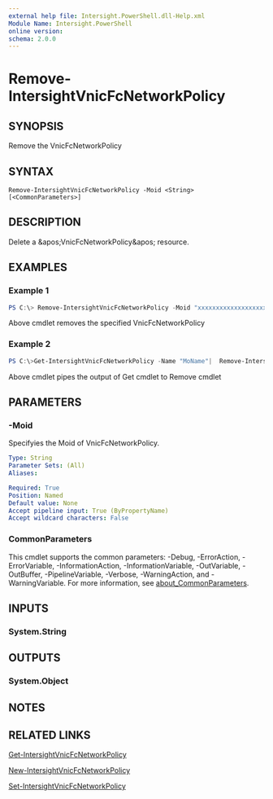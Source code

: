 ```yaml
---
external help file: Intersight.PowerShell.dll-Help.xml
Module Name: Intersight.PowerShell
online version:
schema: 2.0.0
---
```


# Remove-IntersightVnicFcNetworkPolicy

## SYNOPSIS
Remove the VnicFcNetworkPolicy

## SYNTAX

```
Remove-IntersightVnicFcNetworkPolicy -Moid <String> [<CommonParameters>]
```

## DESCRIPTION
Delete a &amp;apos;VnicFcNetworkPolicy&amp;apos; resource.

## EXAMPLES

### Example 1
```powershell
PS C:\> Remove-IntersightVnicFcNetworkPolicy -Moid "xxxxxxxxxxxxxxxxxxxxxxxxxxx"
```
Above cmdlet removes the specified VnicFcNetworkPolicy 

### Example 2
```powershell
PS C:\>Get-IntersightVnicFcNetworkPolicy -Name "MoName"|  Remove-IntersightVnicFcNetworkPolicy
```
Above cmdlet pipes the output of Get cmdlet to Remove cmdlet

## PARAMETERS

### -Moid
Specifyies the Moid of VnicFcNetworkPolicy.

```yaml
Type: String
Parameter Sets: (All)
Aliases:

Required: True
Position: Named
Default value: None
Accept pipeline input: True (ByPropertyName)
Accept wildcard characters: False
```

### CommonParameters
This cmdlet supports the common parameters: -Debug, -ErrorAction, -ErrorVariable, -InformationAction, -InformationVariable, -OutVariable, -OutBuffer, -PipelineVariable, -Verbose, -WarningAction, and -WarningVariable. For more information, see [about_CommonParameters](http://go.microsoft.com/fwlink/?LinkID=113216).

## INPUTS

### System.String

## OUTPUTS

### System.Object
## NOTES

## RELATED LINKS

[Get-IntersightVnicFcNetworkPolicy](./Get-IntersightVnicFcNetworkPolicy.md)

[New-IntersightVnicFcNetworkPolicy](./New-IntersightVnicFcNetworkPolicy.md)

[Set-IntersightVnicFcNetworkPolicy](./Set-IntersightVnicFcNetworkPolicy.md)

